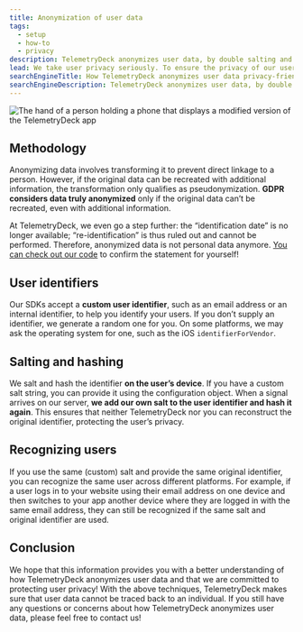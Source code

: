 ```yaml
---
title: Anonymization of user data
tags:
  - setup
  - how-to
  - privacy
description: TelemetryDeck anonymizes user data, by double salting and hashing IDs, to ensure anonymity and protect user privacy while still providing valuable insights.
lead: We take user privacy seriously. To ensure the privacy of our users, we use various techniques to anonymize user data. One of the ways we do this is by using a double hashing technique to anonymize user identifiers.
searchEngineTitle: How TelemetryDeck anonymizes user data privacy-friendly
searchEngineDescription: TelemetryDeck anonymizes user data, by double hashing and salting IDs, to ensure anonymity and protect user privacy while still providing valuable insights.
---
```


![The hand of a person holding a phone that displays a modified version of the TelemetryDeck app](/docs/images/anonymization-display-image.jpg)

## Methodology

Anonymizing data involves transforming it to prevent direct linkage to a person. However, if the original data can be recreated with additional information, the transformation only qualifies as pseudonymization. **GDPR considers data truly anonymized** only if the original data can’t be recreated, even with additional information.

At TelemetryDeck, we even go a step further: the “identification date” is no longer available; “re-identification” is thus ruled out and cannot be performed. Therefore, anonymized data is not personal data anymore. [You can check out our code](https://github.com/TelemetryDeck/SwiftClient/blob/main/Sources/TelemetryClient/SignalManager.swift#L84) to confirm the statement for yourself!


## User identifiers

Our SDKs accept a **custom user identifier**, such as an email address or an internal identifier, to help you identify your users. If you don’t supply an identifier, we generate a random one for you. On some platforms, we may ask the operating system for one, such as the iOS `identifierForVendor`.

## Salting and hashing

We salt and hash the identifier **on the user’s device**. If you have a custom salt string, you can provide it using the configuration object. When a signal arrives on our server, **we add our own salt to the user identifier and hash it again**. This ensures that neither TelemetryDeck nor you can reconstruct the original identifier, protecting the user’s privacy.

## Recognizing users

If you use the same (custom) salt and provide the same original identifier, you can recognize the same user across different platforms. For example, if a user logs in to your website using their email address on one device and then switches to your app another device where they are logged in with the same email address, they can still be recognized if the same salt and original identifier are used.

## Conclusion

We hope that this information provides you with a better understanding of how TelemetryDeck anonymizes user data and that we are committed to protecting user privacy! With the above techniques, TelemetryDeck makes sure that user data cannot be traced back to an individual. If you still have any questions or concerns about how TelemetryDeck anonymizes user data, please feel free to contact us!
